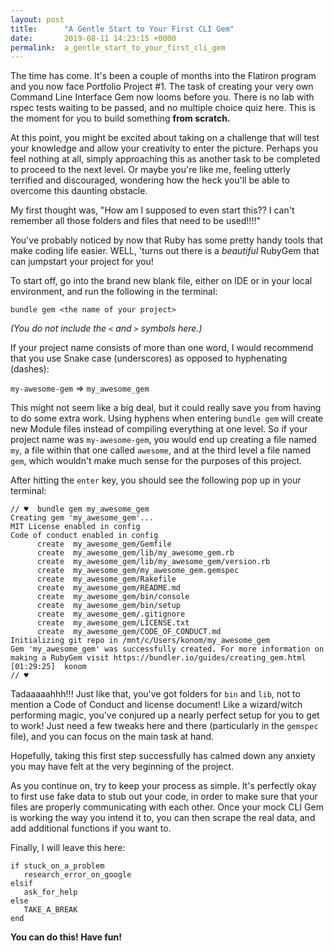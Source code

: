 ```yaml
---
layout: post
title:      "A Gentle Start to Your First CLI Gem"
date:       2019-08-11 14:23:15 +0000
permalink:  a_gentle_start_to_your_first_cli_gem
---
```



The time has come.  It's been a couple of months into the Flatiron program and you now face Portfolio Project #1.  The task of creating your very own Command Line Interface Gem now looms before you.  There is no lab with rspec tests waiting to be passed, and no multiple choice quiz here.  This is the moment for you to build something **from scratch.** 

At this point, you might be excited about taking on a challenge that will test your knowledge and allow your creativity to enter the picture.  Perhaps you feel nothing at all, simply approaching this as another task to be completed to proceed to the next level.  Or maybe you're like me, feeling utterly terrified and discouraged, wondering how the heck you'll be able to overcome this daunting obstacle.

My first thought was, "How am I supposed to even start this??  I can't remember all those folders and files that need to be used!!!!"

You've probably noticed by now that Ruby has some pretty handy tools that make coding life easier.  WELL, 'turns out there is a *beautiful* RubyGem that can jumpstart your project for you!

To start off, go into the brand new blank file, either on IDE or in your local environment, and run the following in the terminal:

```
bundle gem <the name of your project>
```

*(You do not include the `<` and `>` symbols here.)*

If your project name consists of more than one word, I would recommend that you use Snake case (underscores) as opposed to hyphenating (dashes):

`my-awesome-gem`  =>  `my_awesome_gem`

This might not seem like a big deal, but it could really save you from having to do some extra work.  Using hyphens when entering `bundle gem` will create new Module files instead of compiling everything at one level.  So if your project name was `my-awesome-gem`, you would end up creating a file named `my`, a file within that one called `awesome`, and at the third level a file named `gem`, which wouldn't make much sense for the purposes of this project.  

After hitting the `enter` key, you should see the following pop up in your terminal:

```
// ♥  bundle gem my_awesome_gem
Creating gem 'my_awesome_gem'...
MIT License enabled in config
Code of conduct enabled in config
      create  my_awesome_gem/Gemfile
      create  my_awesome_gem/lib/my_awesome_gem.rb
      create  my_awesome_gem/lib/my_awesome_gem/version.rb
      create  my_awesome_gem/my_awesome_gem.gemspec
      create  my_awesome_gem/Rakefile
      create  my_awesome_gem/README.md
      create  my_awesome_gem/bin/console
      create  my_awesome_gem/bin/setup
      create  my_awesome_gem/.gitignore
      create  my_awesome_gem/LICENSE.txt
      create  my_awesome_gem/CODE_OF_CONDUCT.md
Initializing git repo in /mnt/c/Users/konom/my_awesome_gem
Gem 'my_awesome_gem' was successfully created. For more information on making a RubyGem visit https://bundler.io/guides/creating_gem.html
[01:29:25]  konom 
// ♥ 
```

Tadaaaaahhh!!!  Just like that, you've got folders for `bin` and `lib`, not to mention a Code of Conduct and license document!  Like a wizard/witch performing magic, you've conjured up a nearly perfect setup for you to get to work!  Just need a few tweaks here and there (particularly in the `gemspec` file), and you can focus on the main task at hand. 

Hopefully, taking this first step successfully has calmed down any anxiety you may have felt at the very beginning of the project. 
 
As you continue on, try to keep your process as simple.  It's perfectly okay to first use fake data to stub out your code, in order to make sure that your files are properly communicating with each other.  Once your mock CLI Gem is working the way you intend it to, you can then scrape the real data, and add additional functions if you want to.

Finally, I will leave this here:

```
if stuck_on_a_problem
   research_error_on_google
elsif
   ask_for_help
else
   TAKE_A_BREAK
end
```

**You can do this!  Have fun!**
